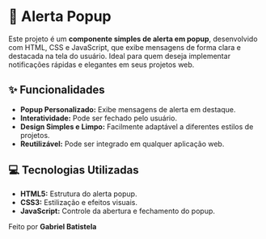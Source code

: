 # 🚨 Alerta Popup

Este projeto é um **componente simples de alerta em popup**, desenvolvido com HTML, CSS e JavaScript, que exibe mensagens de forma clara e destacada na tela do usuário. Ideal para quem deseja implementar notificações rápidas e elegantes em seus projetos web.

## ✨ Funcionalidades

- **Popup Personalizado:** Exibe mensagens de alerta em destaque.  
- **Interatividade:** Pode ser fechado pelo usuário.  
- **Design Simples e Limpo:** Facilmente adaptável a diferentes estilos de projetos.  
- **Reutilizável:** Pode ser integrado em qualquer aplicação web.  

## 💻 Tecnologias Utilizadas

- **HTML5:** Estrutura do alerta popup.  
- **CSS3:** Estilização e efeitos visuais.  
- **JavaScript:** Controle da abertura e fechamento do popup.  

Feito por **Gabriel Batistela**

